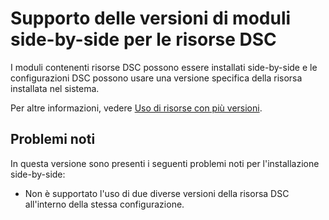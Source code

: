# Supporto delle versioni di moduli side-by-side per le risorse DSC

I moduli contenenti risorse DSC possono essere installati side-by-side e le configurazioni DSC possono usare una versione specifica della risorsa installata nel sistema.

Per altre informazioni, vedere [Uso di risorse con più versioni](../dsc/sxsResource.md).

## Problemi noti

In questa versione sono presenti i seguenti problemi noti per l'installazione side-by-side:

-   Non è supportato l'uso di due diverse versioni della risorsa DSC all'interno della stessa configurazione.



<!--HONumber=Jun16_HO4-->


